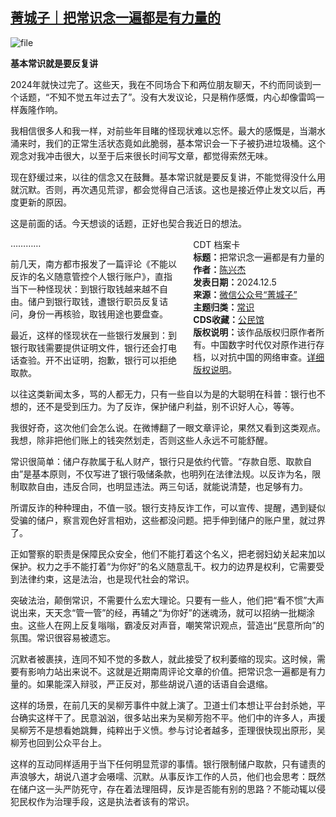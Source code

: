 <!--1733397631000-->
[菁城子｜把常识念一遍都是有力量的](https://chinadigitaltimes.net/chinese/713698.html)
------

<p><img decoding="async" src="https://chinadigitaltimes.net/chinese/files/2024/12/image-1733397464919.png" alt="file"></p><p><strong>基本常识就是要反复讲</strong></p><p>2024年就快过完了。这些天，我在不同场合下和两位朋友聊天，不约而同谈到一个话题，“不知不觉五年过去了”。没有大发议论，只是稍作感慨，内心却像雷鸣一样轰隆作响。</p><p>我相信很多人和我一样，对前些年目睹的怪现状难以忘怀。最大的感慨是，当潮水涌来时，我们的正常生活状态竟如此脆弱，基本常识会一下子被扔进垃圾桶。这个观念对我冲击很大，以至于后来很长时间写文章，都觉得索然无味。</p><p>现在舒缓过来，以往的信念又在鼓舞。基本常识就是要反复讲，不能觉得没什么用就沉默。否则，再次遇见荒谬，都会觉得自己活该。这也是接近停止发文以后，再度更新的原因。</p><p>这是前面的话。今天想谈的话题，正好也契合我近日的想法。</p><div style="width:42%;float:right;padding-left:20px;"><div class="su-spoiler su-spoiler-style-fancy su-spoiler-icon-chevron-circle" data-scroll-offset="0" data-anchor-in-url="no"><div class="su-spoiler-title" tabindex="0" role="button"><span class="su-spoiler-icon"></span>CDT 档案卡</div><div class="su-spoiler-content su-u-clearfix su-u-trim"><strong>标题：</strong>把常识念一遍都是有力量的<br><strong>作者：</strong><a href="https://chinadigitaltimes.net/space/菁城子" target="_blank">陈兴杰</a><br><strong>发表日期：</strong>2024.12.5<br><strong>来源：</strong><a href="https://web.archive.org/web/https://mp.weixin.qq.com/s/VHJGFjsPeUgyoETW3DE0BA" target="_blank">微信公众号“菁城子”</a><br><strong>主题归类：</strong><a href="https://chinadigitaltimes.net/space/常识" target="_blank">常识</a><br><strong>CDS收藏：</strong><a href="https://chinadigitaltimes.net/space/%E5%85%AC%E6%B0%91%E9%A6%86" target="_blank" rel="noopener">公民馆</a><br><strong>版权说明：</strong>该作品版权归原作者所有。中国数字时代仅对原作进行存档，以对抗中国的网络审查。<a href="https://chinadigitaltimes.net/chinese/copyright">详细版权说明</a>。</div></div></div><p>…………</p><p>前几天，南方都市报发了一篇评论《不能以反诈的名义随意管控个人银行账户》，直指当下一种怪现状：到银行取钱越来越不自由。储户到银行取钱，遭银行职员反复诘问，身份一再核验，取钱用途也要盘查。</p><p>最近，这样的怪现状在一些银行发展到：到银行取钱需要提供证明文件，银行还会打电话查验。开不出证明，抱歉，银行可以拒绝取款。</p><p>以往这类新闻太多，骂的人都无力，只有一些自以为是的大聪明在科普：银行也不想的，还不是受到压力。为了反诈，保护储户利益，别不识好人心，等等。</p><p>我很好奇，这次他们会怎么说。在微博翻了一眼文章评论，果然又看到这类观点。我想，除非把他们账上的钱突然划走，否则这些人永远不可能舒醒。</p><p>常识很简单：储户存款属于私人财产，银行只是依约代管。“存款自愿、取款自由”是基本原则，不仅写进了银行吸储条款，也明列在法律法规。以反诈为名，限制取款自由，违反合同，也明显违法。两三句话，就能说清楚，也足够有力。</p><p>所谓反诈的种种理由，不值一驳。银行支持反诈工作，可以宣传、提醒，遇到疑似受骗的储户，察言观色好言相劝，这些都没问题。把手伸到储户的账户里，就过界了。</p><p>正如警察的职责是保障民众安全，他们不能打着这个名义，把老弱妇幼关起来加以保护。权力之手不能打着“为你好”的名义随意乱干。权力的边界是权利，它需要受到法律约束，这是法治，也是现代社会的常识。</p><p>突破法治，颠倒常识，不需要什么宏大理论。只要有一些人，他们把“看不惯”大声说出来，天天念“管一管”的经，再辅之“为你好”的迷魂汤，就可以招纳一批糊涂虫。这些人在网上反复嗡嗡，霸凌反对声音，嘲笑常识观点，营造出“民意所向”的氛围。常识很容易被遗忘。</p><p>沉默者被裹挟，连同不知不觉的多数人，就此接受了权利萎缩的现实。这时候，需要有影响力站出来说不。这就是近期南周评论文章的价值。把常识念一遍都是有力量的。如果能深入辩驳，严正反对，那些胡说八道的话语自会退缩。</p><p>这样的场景，在前几天的吴柳芳事件中就上演了。卫道士们本想让平台封杀她，平台确实这样干了。民意汹汹，很多站出来为吴柳芳抱不平。他们中的许多人，声援吴柳芳不是想看她跳舞，纯粹出于义愤。参与讨论者越多，歪理很快现出原形，吴柳芳也回到公众平台上。</p><p>这样的互动同样适用于当下任何明显荒谬的事情。银行限制储户取款，只有谴责的声浪够大，胡说八道才会嗫嚅、沉默。从事反诈工作的人员，他们也会思考：既然在储户这一头严防死守，存在着法理阻碍，反诈是否能有别的思路？不能动辄以侵犯民权作为治理手段，这是执法者该有的常识。</p><div class="addtoany_share_save_container addtoany_content addtoany_content_bottom"><div class="a2a_kit a2a_kit_size_32 addtoany_list" data-a2a-url="https://chinadigitaltimes.net/chinese/713698.html" data-a2a-title="菁城子｜把常识念一遍都是有力量的"><a class="a2a_button_facebook" href="https://www.addtoany.com/add_to/facebook?linkurl=https%3A%2F%2Fchinadigitaltimes.net%2Fchinese%2F713698.html&amp;linkname=%E8%8F%81%E5%9F%8E%E5%AD%90%EF%BD%9C%E6%8A%8A%E5%B8%B8%E8%AF%86%E5%BF%B5%E4%B8%80%E9%81%8D%E9%83%BD%E6%98%AF%E6%9C%89%E5%8A%9B%E9%87%8F%E7%9A%84" title="Facebook" rel="nofollow noopener" target="_blank"></a><a class="a2a_button_twitter" href="https://www.addtoany.com/add_to/twitter?linkurl=https%3A%2F%2Fchinadigitaltimes.net%2Fchinese%2F713698.html&amp;linkname=%E8%8F%81%E5%9F%8E%E5%AD%90%EF%BD%9C%E6%8A%8A%E5%B8%B8%E8%AF%86%E5%BF%B5%E4%B8%80%E9%81%8D%E9%83%BD%E6%98%AF%E6%9C%89%E5%8A%9B%E9%87%8F%E7%9A%84" title="Twitter" rel="nofollow noopener" target="_blank"></a><a class="a2a_button_telegram" href="https://www.addtoany.com/add_to/telegram?linkurl=https%3A%2F%2Fchinadigitaltimes.net%2Fchinese%2F713698.html&amp;linkname=%E8%8F%81%E5%9F%8E%E5%AD%90%EF%BD%9C%E6%8A%8A%E5%B8%B8%E8%AF%86%E5%BF%B5%E4%B8%80%E9%81%8D%E9%83%BD%E6%98%AF%E6%9C%89%E5%8A%9B%E9%87%8F%E7%9A%84" title="Telegram" rel="nofollow noopener" target="_blank"></a><a class="a2a_button_reddit" href="https://www.addtoany.com/add_to/reddit?linkurl=https%3A%2F%2Fchinadigitaltimes.net%2Fchinese%2F713698.html&amp;linkname=%E8%8F%81%E5%9F%8E%E5%AD%90%EF%BD%9C%E6%8A%8A%E5%B8%B8%E8%AF%86%E5%BF%B5%E4%B8%80%E9%81%8D%E9%83%BD%E6%98%AF%E6%9C%89%E5%8A%9B%E9%87%8F%E7%9A%84" title="Reddit" rel="nofollow noopener" target="_blank"></a><a class="a2a_button_whatsapp" href="https://www.addtoany.com/add_to/whatsapp?linkurl=https%3A%2F%2Fchinadigitaltimes.net%2Fchinese%2F713698.html&amp;linkname=%E8%8F%81%E5%9F%8E%E5%AD%90%EF%BD%9C%E6%8A%8A%E5%B8%B8%E8%AF%86%E5%BF%B5%E4%B8%80%E9%81%8D%E9%83%BD%E6%98%AF%E6%9C%89%E5%8A%9B%E9%87%8F%E7%9A%84" title="WhatsApp" rel="nofollow noopener" target="_blank"></a><a class="a2a_button_email" href="https://www.addtoany.com/add_to/email?linkurl=https%3A%2F%2Fchinadigitaltimes.net%2Fchinese%2F713698.html&amp;linkname=%E8%8F%81%E5%9F%8E%E5%AD%90%EF%BD%9C%E6%8A%8A%E5%B8%B8%E8%AF%86%E5%BF%B5%E4%B8%80%E9%81%8D%E9%83%BD%E6%98%AF%E6%9C%89%E5%8A%9B%E9%87%8F%E7%9A%84" title="Email" rel="nofollow noopener" target="_blank"></a><a class="a2a_button_copy_link" href="https://www.addtoany.com/add_to/copy_link?linkurl=https%3A%2F%2Fchinadigitaltimes.net%2Fchinese%2F713698.html&amp;linkname=%E8%8F%81%E5%9F%8E%E5%AD%90%EF%BD%9C%E6%8A%8A%E5%B8%B8%E8%AF%86%E5%BF%B5%E4%B8%80%E9%81%8D%E9%83%BD%E6%98%AF%E6%9C%89%E5%8A%9B%E9%87%8F%E7%9A%84" title="Copy Link" rel="nofollow noopener" target="_blank"></a><a class="a2a_dd addtoany_share_save addtoany_share" href="https://www.addtoany.com/share"></a></div></div>
